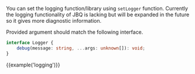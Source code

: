 You can set the logging function/library using `setLogger` function.
Currently the logging functionality of JBQ is lacking but will be expanded in the future so it gives more diagnostic information.

Provided argument should match the following interface.
```typescript
interface Logger {
    debug(message: string, ...args: unknown[]): void;
}
```

{{example('logging')}}

